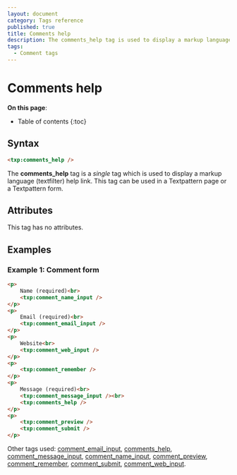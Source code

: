 ```yaml
---
layout: document
category: Tags reference
published: true
title: Comments help
description: The comments_help tag is used to display a markup language (textfilter) help link.
tags:
  - Comment tags
---
```


# Comments help

**On this page**:

* Table of contents
{:toc}

## Syntax

~~~ html
<txp:comments_help />
~~~

The **comments_help** tag is a *single* tag which is used to display a markup language (textfilter) help link. This tag can be used in a Textpattern page or a Textpattern form.

## Attributes

This tag has no attributes.

## Examples

### Example 1: Comment form

~~~ html
<p>
    Name (required)<br>
    <txp:comment_name_input />
</p>
<p>
    Email (required)<br>
    <txp:comment_email_input />
</p>
<p>
    Website<br>
    <txp:comment_web_input />
</p>
<p>
    <txp:comment_remember />
</p>
<p>
    Message (required)<br>
    <txp:comment_message_input /><br>
    <txp:comments_help />
</p>
<p>
    <txp:comment_preview />
    <txp:comment_submit />
</p>
~~~

Other tags used: [comment_email_input](/tags/comment_email_input), [comments_help](/tags/comments_help), [comment_message_input](/tags/comment_message_input), [comment_name_input](/tags/comment_name_input), [comment_preview](/tags/comment_preview), [comment_remember](/tags/comment_remember), [comment_submit](/tags/comment_submit), [comment_web_input](/tags/comment_web_input).
